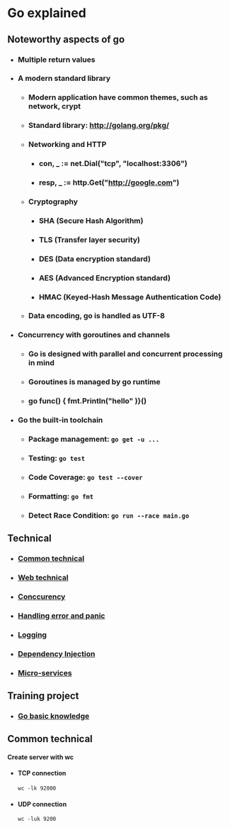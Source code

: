 # Go explained

## Noteworthy aspects of go
* ### Multiple return values
* ### A modern standard library
    * ### Modern application have common themes, such as network, crypt
    * ### Standard library: http://golang.org/pkg/
    * ### Networking and HTTP 
        * ### con, _ := net.Dial("tcp", "localhost:3306")
        * ### resp, _ := http.Get("http://google.com")
    * ### Cryptography
        * ### SHA (Secure Hash Algorithm)
        * ### TLS (Transfer layer security)
        * ### DES (Data encryption standard)
        * ### AES (Advanced Encryption standard)
        * ### HMAC (Keyed-Hash Message Authentication Code)
    * ### Data encoding, go is handled as UTF-8
* ### Concurrency with goroutines and channels 
    * ### Go is designed with parallel and concurrent processing in mind
    * ### Goroutines is managed by go runtime 
    * ### go func() { fmt.Println("hello" )}()
* ### Go the built-in toolchain 
    * ### Package management: ```go get -u ...```
    * ### Testing: ```go test```
    * ### Code Coverage:  ```go test --cover```
    * ### Formatting: ```go fmt```
    * ### Detect Race Condition: ```go run --race main.go```


## Technical
* ### [Common technical](doc/commonTechnical.md)
* ### [Web technical](doc/webTechnical.md)
* ### [Conccurency](doc/concurrency.md)
* ### [Handling error and panic](doc/errorAndPanic.md)
* ### [Logging](doc/logging.md)
* ### [Dependency Injection](doc/di.md)
* ### [Micro-services](doc/micro-services.md)

## Training project
* ### [Go basic knowledge](doc/goBasic.md)

## Common technical
#### Create server with wc
* #### TCP connection
    ```text
    wc -lk 92000
    ```
* #### UDP connection
    ```text
    wc -luk 9200
    ```
 